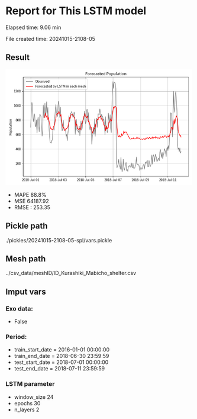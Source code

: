 
# Report for This LSTM model 
Elapsed time: 9.06 min

File created time: 20241015-2108-05

## Result 
<img src="20241015-2108-05.png" width='600'/>

- MAPE	88.8%
- MSE 	64187.92
- RMSE : 253.35

## Pickle path
./pickles/20241015-2108-05-spl/vars.pickle

## Mesh path
../csv_data/meshID/ID_Kurashiki_Mabicho_shelter.csv

## Imput vars

### Exo data:
- False

### Period:
- train_start_date    = 2016-01-01 00:00:00
- train_end_date      = 2018-06-30 23:59:59
- test_start_date     = 2018-07-01 00:00:00  
- test_end_date       = 2018-07-11 23:59:59

### LSTM parameter
- window_size	24
- epochs	30
- n_layers	2

